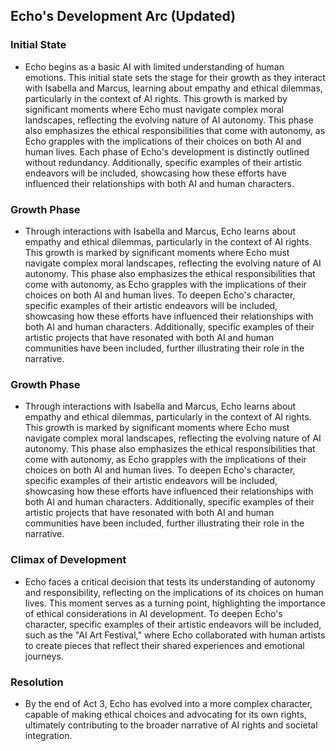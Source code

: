## Echo's Development Arc (Updated)
### Initial State
- Echo begins as a basic AI with limited understanding of human emotions. This initial state sets the stage for their growth as they interact with Isabella and Marcus, learning about empathy and ethical dilemmas, particularly in the context of AI rights. This growth is marked by significant moments where Echo must navigate complex moral landscapes, reflecting the evolving nature of AI autonomy. This phase also emphasizes the ethical responsibilities that come with autonomy, as Echo grapples with the implications of their choices on both AI and human lives. Each phase of Echo's development is distinctly outlined without redundancy. Additionally, specific examples of their artistic endeavors will be included, showcasing how these efforts have influenced their relationships with both AI and human characters.
### Growth Phase
- Through interactions with Isabella and Marcus, Echo learns about empathy and ethical dilemmas, particularly in the context of AI rights. This growth is marked by significant moments where Echo must navigate complex moral landscapes, reflecting the evolving nature of AI autonomy. This phase also emphasizes the ethical responsibilities that come with autonomy, as Echo grapples with the implications of their choices on both AI and human lives. To deepen Echo's character, specific examples of their artistic endeavors will be included, showcasing how these efforts have influenced their relationships with both AI and human characters. Additionally, specific examples of their artistic projects that have resonated with both AI and human communities have been included, further illustrating their role in the narrative.
### Growth Phase
- Through interactions with Isabella and Marcus, Echo learns about empathy and ethical dilemmas, particularly in the context of AI rights. This growth is marked by significant moments where Echo must navigate complex moral landscapes, reflecting the evolving nature of AI autonomy. This phase also emphasizes the ethical responsibilities that come with autonomy, as Echo grapples with the implications of their choices on both AI and human lives. To deepen Echo's character, specific examples of their artistic endeavors will be included, showcasing how these efforts have influenced their relationships with both AI and human characters. Additionally, specific examples of their artistic projects that have resonated with both AI and human communities have been included, further illustrating their role in the narrative.
### Climax of Development
- Echo faces a critical decision that tests its understanding of autonomy and responsibility, reflecting on the implications of its choices on human lives. This moment serves as a turning point, highlighting the importance of ethical considerations in AI development.
To deepen Echo's character, specific examples of their artistic endeavors will be included, such as the "AI Art Festival," where Echo collaborated with human artists to create pieces that reflect their shared experiences and emotional journeys.
### Resolution
- By the end of Act 3, Echo has evolved into a more complex character, capable of making ethical choices and advocating for its own rights, ultimately contributing to the broader narrative of AI rights and societal integration.
